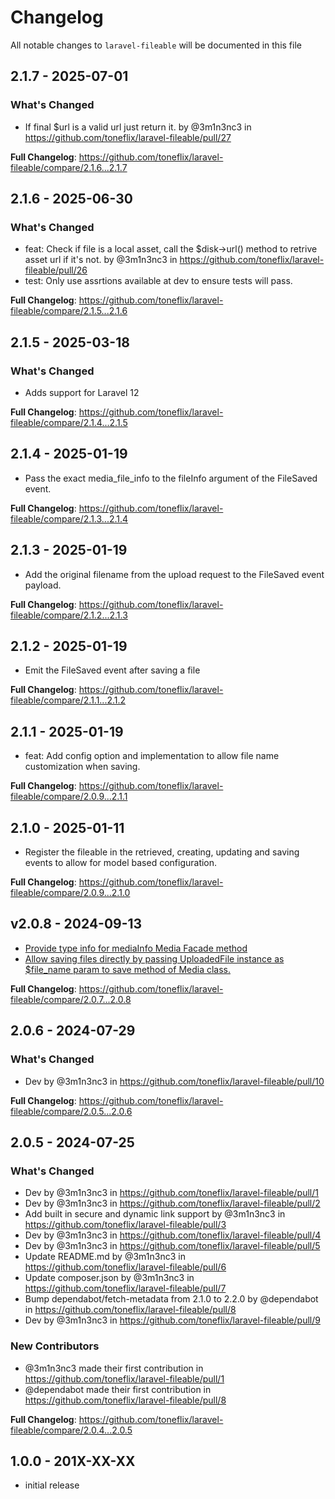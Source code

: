 # Changelog

All notable changes to `laravel-fileable` will be documented in this file

## 2.1.7 - 2025-07-01

### What's Changed

* If final $url is a valid url just return it. by @3m1n3nc3 in https://github.com/toneflix/laravel-fileable/pull/27

**Full Changelog**: https://github.com/toneflix/laravel-fileable/compare/2.1.6...2.1.7

## 2.1.6 - 2025-06-30

### What's Changed

* feat: Check if file is a local asset, call the $disk->url() method to retrive asset url if it's not. by @3m1n3nc3 in https://github.com/toneflix/laravel-fileable/pull/26
* test: Only use assrtions available at dev to ensure tests will pass.

**Full Changelog**: https://github.com/toneflix/laravel-fileable/compare/2.1.5...2.1.6

## 2.1.5 - 2025-03-18

### What's Changed

* Adds support for Laravel 12

**Full Changelog**: https://github.com/toneflix/laravel-fileable/compare/2.1.4...2.1.5

## 2.1.4 - 2025-01-19

* Pass the exact media_file_info to the fileInfo argument of the FileSaved event.

**Full Changelog**: https://github.com/toneflix/laravel-fileable/compare/2.1.3...2.1.4

## 2.1.3 - 2025-01-19

* Add the original filename from the upload request to the FileSaved event payload.

**Full Changelog**: https://github.com/toneflix/laravel-fileable/compare/2.1.2...2.1.3

## 2.1.2 - 2025-01-19

* Emit the FileSaved event after saving a file

**Full Changelog**: https://github.com/toneflix/laravel-fileable/compare/2.1.1...2.1.2

## 2.1.1 - 2025-01-19

* feat: Add config option and implementation to allow file name customization when saving.

**Full Changelog**: https://github.com/toneflix/laravel-fileable/compare/2.0.9...2.1.1

## 2.1.0 - 2025-01-11

- Register the fileable in the retrieved, creating, updating and saving events to allow for model based configuration.

**Full Changelog**: https://github.com/toneflix/laravel-fileable/compare/2.0.9...2.1.0

## v2.0.8 - 2024-09-13

- [Provide type info for mediaInfo Media Facade method](https://github.com/toneflix/laravel-fileable/commit/73dfe5f6b478d79b2b04215f7d54b698ec979b54)
- [Allow saving files directly by passing UploadedFile instance as $file_name param to save method of Media class.](https://github.com/toneflix/laravel-fileable/commit/d21c311742723483a6ca402ba386e2f1a99ec011)

**Full Changelog**: https://github.com/toneflix/laravel-fileable/compare/2.0.7...2.0.8

## 2.0.6 - 2024-07-29

### What's Changed

* Dev by @3m1n3nc3 in https://github.com/toneflix/laravel-fileable/pull/10

**Full Changelog**: https://github.com/toneflix/laravel-fileable/compare/2.0.5...2.0.6

## 2.0.5 - 2024-07-25

### What's Changed

* Dev by @3m1n3nc3 in https://github.com/toneflix/laravel-fileable/pull/1
* Dev by @3m1n3nc3 in https://github.com/toneflix/laravel-fileable/pull/2
* Add built in secure and dynamic link support by @3m1n3nc3 in https://github.com/toneflix/laravel-fileable/pull/3
* Dev by @3m1n3nc3 in https://github.com/toneflix/laravel-fileable/pull/4
* Dev by @3m1n3nc3 in https://github.com/toneflix/laravel-fileable/pull/5
* Update README.md by @3m1n3nc3 in https://github.com/toneflix/laravel-fileable/pull/6
* Update composer.json by @3m1n3nc3 in https://github.com/toneflix/laravel-fileable/pull/7
* Bump dependabot/fetch-metadata from 2.1.0 to 2.2.0 by @dependabot in https://github.com/toneflix/laravel-fileable/pull/8
* Dev by @3m1n3nc3 in https://github.com/toneflix/laravel-fileable/pull/9

### New Contributors

* @3m1n3nc3 made their first contribution in https://github.com/toneflix/laravel-fileable/pull/1
* @dependabot made their first contribution in https://github.com/toneflix/laravel-fileable/pull/8

**Full Changelog**: https://github.com/toneflix/laravel-fileable/compare/2.0.4...2.0.5

## 1.0.0 - 201X-XX-XX

- initial release

